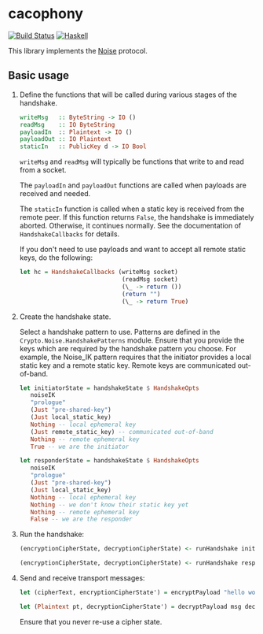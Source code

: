 # cacophony

[![Build Status](https://travis-ci.org/centromere/cacophony.svg?branch=master)](https://travis-ci.org/centromere/cacophony)
[![Haskell](http://b.repl.ca/v1/language-haskell-blue.png)](http://www.haskell.org)

This library implements the [Noise](https://github.com/trevp/noise/blob/master/noise.md) protocol.

## Basic usage

1. Define the functions that will be called during various stages of the handshake.
   ```haskell
   writeMsg   :: ByteString -> IO ()
   readMsg    :: IO ByteString
   payloadIn  :: Plaintext -> IO ()
   payloadOut :: IO Plaintext
   staticIn   :: PublicKey d -> IO Bool
   ```

   `writeMsg` and `readMsg` will typically be functions that write to and read from a socket.

   The `payloadIn` and `payloadOut` functions are called when payloads are received and needed.

   The `staticIn` function is called when a static key is received from the remote peer.
   If this function returns `False`, the handshake is immediately aborted. Otherwise, it
   continues normally. See the documentation of `HandshakeCallbacks` for details.

   If you don't need to use payloads and want to accept all remote static keys, do the following:
   ```haskell
   let hc = HandshakeCallbacks (writeMsg socket)
                                (readMsg socket)
                                (\_ -> return ())
                                (return "")
                                (\_ -> return True)
   ```

2. Create the handshake state.

   Select a handshake pattern to use. Patterns are defined in the `Crypto.Noise.HandshakePatterns` module.
   Ensure that you provide the keys which are required by the handshake pattern you choose. For example,
   the Noise\_IK pattern requires that the initiator provides a local static key and a remote static key.
   Remote keys are communicated out-of-band.
   ```haskell
   let initiatorState = handshakeState $ HandshakeOpts
      noiseIK
      "prologue"
      (Just "pre-shared-key")
      (Just local_static_key)
      Nothing -- local ephemeral key
      (Just remote_static_key) -- communicated out-of-band
      Nothing -- remote ephemeral key
      True -- we are the initiator
   ```

   ```haskell
   let responderState = handshakeState $ HandshakeOpts
      noiseIK
      "prologue"
      (Just "pre-shared-key")
      (Just local_static_key)
      Nothing -- local ephemeral key
      Nothing -- we don't know their static key yet
      Nothing -- remote ephemeral key
      False -- we are the responder
   ```

3. Run the handshake:
   ```haskell
   (encryptionCipherState, decryptionCipherState) <- runHandshake initiatorState hc
   ```

   ```haskell
   (encryptionCipherState, decryptionCipherState) <- runHandshake responderState hc
   ```

4. Send and receive transport messages:
   ```haskell
   let (cipherText, encryptionCipherState') = encryptPayload "hello world" encryptionCipherState
   ```

   ```haskell
   let (Plaintext pt, decryptionCipherState') = decryptPayload msg decryptionCipherState
   ```

   Ensure that you never re-use a cipher state.

